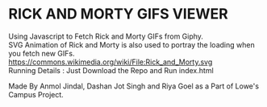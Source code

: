 # RICK AND MORTY GIFS VIEWER

Using Javascript to Fetch Rick and Morty GIFs from Giphy.  
SVG Animation of Rick and Morty is also used to portray the loading when you fetch new GIFs.   
	https://commons.wikimedia.org/wiki/File:Rick_and_Morty.svg  
Running Details : Just Download the Repo and Run index.html      
  


Made By Anmol Jindal, Dashan Jot Singh and Riya Goel as a Part of Lowe's Campus Project.
